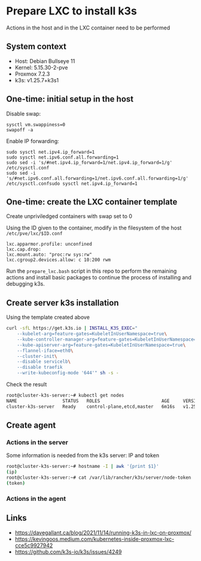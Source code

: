 # Prepare LXC to install k3s

Actions in the host and in the LXC container need to be performed

## System context

* Host: Debian Bullseye 11
* Kernel: 5.15.30-2-pve
* Proxmox 7.2.3
* k3s: v1.25.7+k3s1

## One-time: initial setup in the host

Disable swap:
```
sysctl vm.swappiness=0
swapoff -a
```
Enable IP forwarding:
```
sudo sysctl net.ipv4.ip_forward=1
sudo sysctl net.ipv6.conf.all.forwarding=1
sudo sed -i 's/#net.ipv4.ip_forward=1/net.ipv4.ip_forward=1/g' /etc/sysctl.conf
sudo sed -i 's/#net.ipv6.conf.all.forwarding=1/net.ipv6.conf.all.forwarding=1/g' /etc/sysctl.confsudo sysctl net.ipv4.ip_forward=1
```

## One-time: create the LXC container template

Create unpriviledged containers with swap set to 0

Using the ID given to the container, modify in the filesystem of the host
`/etc/pve/lxc/$ID.conf`
```
lxc.apparmor.profile: unconfined
lxc.cap.drop:
lxc.mount.auto: "proc:rw sys:rw"
lxc.cgroup2.devices.allow: c 10:200 rwm
```

Run the `prepare_lxc.bash` script in this repo to perform the remaining actions
and install basic packages to continue the process of installing and debugging
k3s.

## Create server k3s installation

Using the template created above

```bash
curl -sfL https://get.k3s.io | INSTALL_K3S_EXEC=" 
    --kubelet-arg=feature-gates=KubeletInUserNamespace=true\
    --kube-controller-manager-arg=feature-gates=KubeletInUserNamespace=true\
    --kube-apiserver-arg=feature-gates=KubeletInUserNamespace=true\
    --flannel-iface=eth0\
    --cluster-init\
    --disable servicelb\
    --disable traefik
    --write-kubeconfig-mode '644'" sh -s - 
```
Check the result
```bash
root@cluster-k3s-server:~# kubectl get nodes
NAME                 STATUS   ROLES                       AGE     VERSION
cluster-k3s-server   Ready    control-plane,etcd,master   6m16s   v1.25.7+k3s1
```

## Create agent 

### Actions in the server

Some information is needed from the k3s server: IP and token
```bash
root@cluster-k3s-server:~# hostname -I | awk '{print $1}'
(ip)
root@cluster-k3s-server:~# cat /var/lib/rancher/k3s/server/node-token
(token)
```

### Actions in the agent



## Links

 * https://davegallant.ca/blog/2021/11/14/running-k3s-in-lxc-on-proxmox/
 * https://kevingoos.medium.com/kubernetes-inside-proxmox-lxc-cce5c9927942
 * https://github.com/k3s-io/k3s/issues/4249

